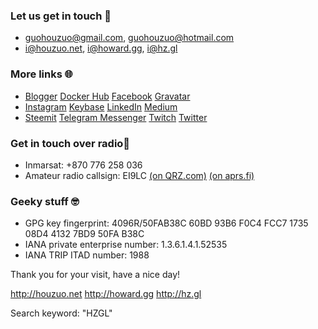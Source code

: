 ### Let us get in touch 👋
- <guohouzuo@gmail.com>, <guohouzuo@hotmail.com>
- <i@houzuo.net>, <i@howard.gg>, <i@hz.gl>

### More links 🌐
- [Blogger](https://allstarnix.blogspot.com/) [Docker Hub](https://hub.docker.com/u/hzgl) [Facebook](https://www.facebook.com/HouzuoGuo) [Gravatar](https://en.gravatar.com/howardguo)
- [Instagram](https://www.instagram.com/guo_howard) [Keybase](https://keybase.io/hguo) [LinkedIn](https://www.linkedin.com/in/hzgl) [Medium](https://medium.com/@hzgl)
- [Steemit](https://steemit.com/@ghz) [Telegram Messenger](https://t.me/howardg) [Twitch](https://www.twitch.tv/howardgg1) [Twitter](https://twitter.com/hzguo)

### Get in touch over radio📡
- Inmarsat: +870 776 258 036
- Amateur radio callsign: EI9LC [(on QRZ.com)](https://www.qrz.com/db/EI9LC) [(on aprs.fi)](https://aprs.fi/info/a/EI9LC)

### Geeky stuff 🤓
- GPG key fingerprint: 4096R/50FAB38C 60BD 93B6 F0C4 FCC7 1735 08D4 4132 7BD9 50FA B38C
- IANA private enterprise number: 1.3.6.1.4.1.52535
- IANA TRIP ITAD number: 1988

Thank you for your visit, have a nice day!

<http://houzuo.net> <http://howard.gg> <http://hz.gl>

Search keyword: "HZGL"

